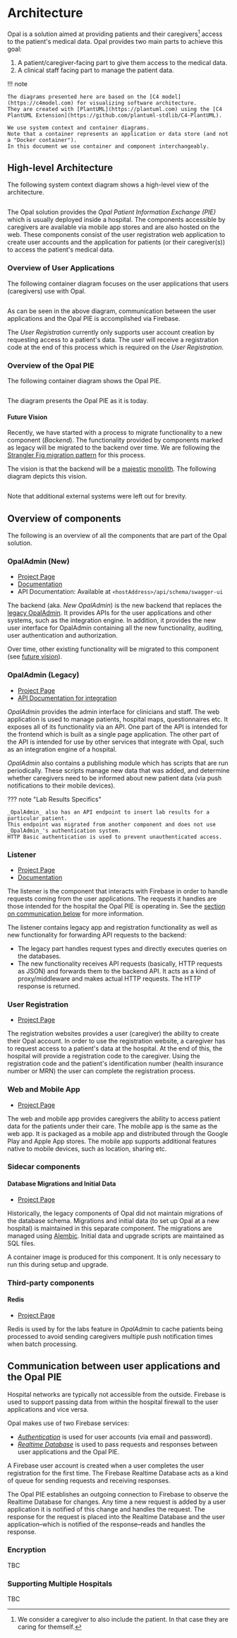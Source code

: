 <!--
SPDX-FileCopyrightText: Copyright (C) 2022 Opal Health Informatics Group at the Research Institute of the McGill University Health Centre <john.kildea@mcgill.ca>

SPDX-License-Identifier: CC-BY-SA-4.0
-->

# Architecture

Opal is a solution aimed at providing patients and their caregivers[^1] access to the patient's medical data.
Opal provides two main parts to achieve this goal:

1. A patient/caregiver-facing part to give them access to the medical data.
1. A clinical staff facing part to manage the patient data.

!!! note

    The diagrams presented here are based on the [C4 model](https://c4model.com) for visualizing software architecture.
    They are created with [PlantUML](https://plantuml.com) using the [C4 PlantUML Extension](https://github.com/plantuml-stdlib/C4-PlantUML).

    We use system context and container diagrams.
    Note that a container represents an application or data store (and not a "Docker container").
    In this document we use container and component interchangeably.

## High-level Architecture

The following system context diagram shows a high-level view of the architecture.

```plantuml source="docs/development/architecture/diagrams/context_diagram.puml"
```

The Opal solution provides the _Opal Patient Information Exchange (PIE)_ which is usually deployed inside a hospital.
The components accessible by caregivers are available via mobile app stores and are also hosted on the web.
These components consist of the user registration web application to create user accounts and the application for patients (or their caregiver(s)) to access the patient's medical data.

### Overview of User Applications

The following container diagram focuses on the user applications that users (caregivers) use with Opal.

```plantuml source="docs/development/architecture/diagrams/container_diagram_user.puml"
```

As can be seen in the above diagram, communication between the user applications and the Opal PIE is accomplished via Firebase.

The _User Registration_ currently only supports user account creation by requesting access to a patient's data.
The user will receive a registration code at the end of this process which is required on the _User Registration_.

### Overview of the Opal PIE

The following container diagram shows the Opal PIE.

```plantuml source="docs/development/architecture/diagrams/container_diagram_pie.puml"
```

The diagram presents the Opal PIE as it is today.

#### Future Vision

Recently, we have started with a process to migrate functionality to a new component (_Backend_).
The functionality provided by components marked as legacy will be migrated to the backend over time.
We are following the [Strangler Fig migration pattern](migration.md) for this process.

The vision is that the backend will be a [majestic](https://signalvnoise.com/svn3/the-majestic-monolith/) [monolith](https://www.monolithic.dev/).
The following diagram depicts this vision.

```plantuml source="docs/development/architecture/diagrams/container_diagram_pie_vision.puml"
```

Note that additional external systems were left out for brevity.

## Overview of components

The following is an overview of all the components that are part of the Opal solution.

### OpalAdmin (New)

- [Project Page](https://github.com/opalmedapps/opal-pie)
- [Documentation](https://github.com/opalmedapps/opal-pie/tree/main/docs)
- API Documentation: Available at `<hostAddress>/api/schema/swagger-ui`

The backend (aka. _New OpalAdmin_) is the new backend that replaces the [legacy OpalAdmin](#opaladmin-legacy).
It provides APIs for the user applications and other systems, such as the integration engine.
In addition, it provides the new user interface for OpalAdmin containing all the new functionality, auditing, user authentication and authorization.

Over time, other existing functionality will be migrated to this component (see [future vision](#future-vision)).

### OpalAdmin (Legacy)

- [Project Page](https://github.com/opalmedapps/opal-admin)
- [API Documentation for integration](https://github.com/opalmedapps/opaladmin/blob/main/php/openapi.yml)

_OpalAdmin_ provides the admin interface for clinicians and staff.
The web application is used to manage patients, hospital maps, questionnaires etc.
It exposes all of its functionality via an API.
One part of the API is intended for the frontend which is built as a single page application.
The other part of the API is intended for use by other services that integrate with Opal, such as an integration engine of a hospital.

_OpalAdmin_ also contains a publishing module which has scripts that are run periodically.
These scripts manage new data that was added, and determine whether caregivers need to be informed about new patient data (via push notifications to their mobile devices).

??? note "Lab Results Specifics"

    _OpalAdmin_ also has an API endpoint to insert lab results for a particular patient.
    This endpoint was migrated from another component and does not use _OpalAdmin_'s authentication system.
    HTTP Basic authentication is used to prevent unauthenticated access.

### Listener

- [Project Page](https://github.com/opalmedapps/opal-listener)
- [Documentation](https://github.com/opalmedapps/opal-listener/tree/main/docs)

The listener is the component that interacts with Firebase in order to handle requests coming from the user applications.
The requests it handles are those intended for the hospital the Opal PIE is operating in.
See the [section on communication below](#communication-between-user-applications-and-the-opal-pie) for more information.

The listener contains legacy app and registration functionality as well as new functionality for forwarding API requests to the backend:

- The legacy part handles request types and directly executes queries on the databases.
- The new functionality receives API requests (basically, HTTP requests as JSON) and forwards them to the backend API.
    It acts as a kind of proxy/middleware and makes actual HTTP requests.
    The HTTP response is returned.

### User Registration

- [Project Page](https://github.com/opalmedapps/opal-registration)

The registration websites provides a user (caregiver) the ability to create their Opal account.
In order to use the registration website, a caregiver has to request access to a patient's data at the hospital.
At the end of this, the hospital will provide a registration code to the caregiver.
Using the registration code and the patient's identification number (health insurance number or MRN) the user can complete the registration process.

### Web and Mobile App

- [Project Page](https://github.com/opalmedapps/opal-app)

The web and mobile app provides caregivers the ability to access patient data for the patients under their care.
The mobile app is the same as the web app.
It is packaged as a mobile app and distributed through the Google Play and Apple App stores.
The mobile app supports additional features native to mobile devices, such as location, sharing etc.

### Sidecar components

#### Database Migrations and Initial Data

- [Project Page](https://github.com/opalmedapps/db-management/)

Historically, the legacy components of Opal did not maintain migrations of the database schema.
Migrations and initial data (to set up Opal at a new hospital) is maintained in this separate component.
The migrations are managed using [Alembic](https://alembic.sqlalchemy.org/).
Initial data and upgrade scripts are maintained as SQL files.

A container image is produced for this component.
It is only necessary to run this during setup and upgrade.

### Third-party components

#### Redis

- [Project Page](https://redis.io/)

Redis is used by for the labs feature in _OpalAdmin_ to cache patients being processed to avoid sending caregivers multiple push notification times when batch processing.

## Communication between user applications and the Opal PIE

Hospital networks are typically not accessible from the outside.
Firebase is used to support passing data from within the hospital firewall to the user applications and vice versa.

Opal makes use of two Firebase services:

- [_Authentication_](https://firebase.google.com/docs/auth) is used for user accounts (via email and password).
- [_Realtime Database_](https://firebase.google.com/docs/database) is used to pass requests and responses between user applications and the Opal PIE.

A Firebase user account is created when a user completes the user registration for the first time.
The Firebase Realtime Database acts as a kind of queue for sending requests and receiving responses.

The Opal PIE establishes an outgoing connection to Firebase to observe the Realtime Database for changes.
Any time a new request is added by a user application it is notified of this change and handles the request.
The response for the request is placed into the Realtime Database and the user application–which is notified of the response–reads and handles the response.

### Encryption

TBC

### Supporting Multiple Hospitals

TBC

[^1]: We consider a caregiver to also include the patient.
    In that case they are caring for themself.
